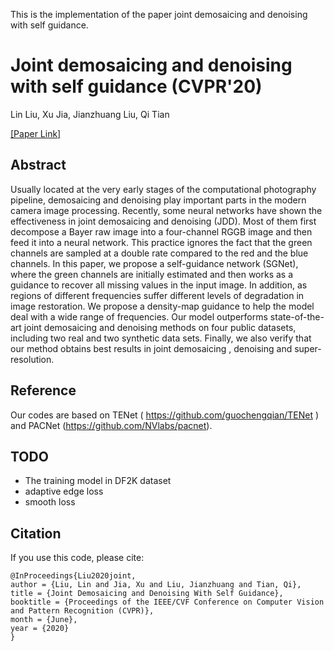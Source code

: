 
This is the implementation of the paper joint demosaicing and denoising with self guidance.

# Joint demosaicing and denoising with self guidance (CVPR'20)

Lin Liu, Xu Jia, Jianzhuang Liu, Qi Tian

[\[Paper Link\]](https://openaccess.thecvf.com/content_CVPR_2020/html/Liu_Joint_Demosaicing_and_Denoising_With_Self_Guidance_CVPR_2020_paper.html) 

## Abstract
Usually located at the very early stages of the computational photography pipeline, demosaicing and denoising play important parts in the modern camera image processing. Recently, some neural networks have shown the effectiveness in joint demosaicing and denoising (JDD). Most of them first decompose a Bayer raw image into a four-channel RGGB image and then feed it into a neural network. This practice ignores the fact that the green channels are sampled at a double rate compared to the red and the blue channels. In this paper, we propose a self-guidance network (SGNet), where the green channels are initially estimated and then works as a guidance to recover all missing values in the input image. In addition, as regions of different frequencies suffer different levels of degradation in image restoration. We propose a density-map guidance to help the model deal with a wide range of frequencies. Our model outperforms state-of-the-art joint demosaicing and denoising methods on four public datasets, including two real and two synthetic data sets. Finally, we also verify that our method obtains best results in joint demosaicing , denoising and super-resolution.

## Reference
Our codes are based on TENet ( https://github.com/guochengqian/TENet ) and PACNet (https://github.com/NVlabs/pacnet).

## TODO
- The training model in DF2K dataset
- adaptive edge loss
- smooth loss

## Citation
If you use this code, please cite:

```
@InProceedings{Liu2020joint,
author = {Liu, Lin and Jia, Xu and Liu, Jianzhuang and Tian, Qi},
title = {Joint Demosaicing and Denoising With Self Guidance},
booktitle = {Proceedings of the IEEE/CVF Conference on Computer Vision and Pattern Recognition (CVPR)},
month = {June},
year = {2020}
}
```
